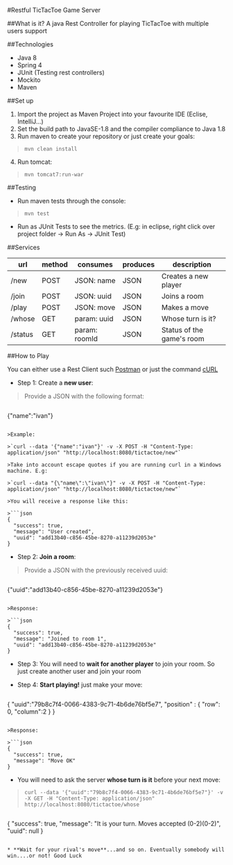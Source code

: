 #Restful TicTacToe Game Server 

##What is it?
A java Rest Controller for playing TicTacToe with multiple users support

##Technologies
- Java 8
- Spring 4
- JUnit (Testing rest controllers)
- Mockito
- Maven

##Set up

1. Import the project as Maven Project into your favourite IDE (Eclise, IntelliJ...)
2. Set the build path to JavaSE-1.8 and the compiler compliance to Java 1.8
3. Run maven to create your repository or just create your goals:

>`mvn clean install`

4. Run tomcat:

>`mvn tomcat7:run-war`

##Testing

- Run maven tests through the console:

>`mvn test`

- Run as JUnit Tests to see the metrics. (E.g: in eclipse, right click over project folder -> Run As -> JUnit Test)

##Services

| url     | method | consumes      | produces | description               |
|---------|--------|---------------|----------|---------------------------|
| /new    | POST   | JSON: name    | JSON     | Creates a new player      |
| /join   | POST   | JSON: uuid    | JSON     | Joins a room              |
| /play   | POST   | JSON: move    | JSON     | Makes a move              |
| /whose  | GET    | param: uuid   | JSON     | Whose turn is it?         |
| /status | GET    | param: roomId | JSON     | Status of the game's room |


##How to Play

You can either use a Rest Client such [Postman](https://www.getpostman.com) or just the command [cURL](https://curl.haxx.se)

* Step 1: Create a **new user**:

>Provide a JSON with the following format:

>```json
{"name":"ivan"}
```

>Example:

>`curl --data '{"name":"ivan"}' -v -X POST -H "Content-Type: application/json" "http://localhost:8080/tictactoe/new"`

>Take into account escape quotes if you are running curl in a Windows machine. E.g:

>`curl --data "{\"name\":\"ivan\"}" -v -X POST -H "Content-Type: application/json" "http://localhost:8080/tictactoe/new"`

>You will receive a response like this:

>```json
{
  "success": true,
  "message": "User created",
  "uuid": "add13b40-c856-45be-8270-a11239d2053e"
}
```

* Step 2: **Join  a room**:

>Provide a JSON with the previously received uuid:

>```json
{"uuid":"add13b40-c856-45be-8270-a11239d2053e"}
```

>Response:

>```json
{
  "success": true,
  "message": "Joined to room 1",
  "uuid": "add13b40-c856-45be-8270-a11239d2053e"
}
```

* Step 3: You will need to **wait for another player** to join your room. So just create another user and join your room

* Step 4: **Start playing!** just make your move:

>```json
{
    "uuid":"79b8c7f4-0066-4383-9c71-4b6de76bf5e7", 
    "position" : {
        "row": 0, 
        "column":2
    }
}
```

>Response:

>```json
{
  "success": true,
  "message": "Move OK"
}
```

* You will need to ask the server **whose turn is it** before your next move:

>`curl --data '{"uuid":"79b8c7f4-0066-4383-9c71-4b6de76bf5e7"}' -v -X GET -H "Content-Type: application/json" http://localhost:8080/tictactoe/whose`


>```json
{
  "success": true,
  "message": "It is your turn. Moves accepted (0-2)(0-2)",
  "uuid": null
}
```

* **Wait for your rival's move**...and so on. Eventually somebody will win....or not! Good Luck

